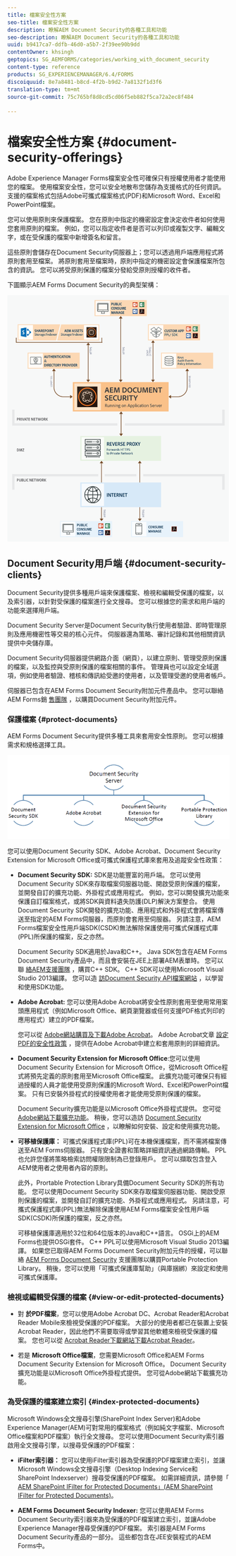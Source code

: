 ```yaml
---
title: 檔案安全性方案
seo-title: 檔案安全性方案
description: 瞭解AEM Document Security的各種工具和功能
seo-description: 瞭解AEM Document Security的各種工具和功能
uuid: b9417ca7-ddfb-46d0-a5b7-2f39ee90b9dd
contentOwner: khsingh
geptopics: SG_AEMFORMS/categories/working_with_document_security
content-type: reference
products: SG_EXPERIENCEMANAGER/6.4/FORMS
discoiquuid: 8e7a8481-b8cd-4f2b-b9d2-7a8132f1d3f6
translation-type: tm+mt
source-git-commit: 75c765bf8d8cd5cd06f5eb882f5ca72a2ec8f484

---
```



# 檔案安全性方案 {#document-security-offerings}

Adobe Experience Manager Forms檔案安全性可確保只有授權使用者才能使用您的檔案。 使用檔案安全性，您可以安全地散布您儲存為支援格式的任何資訊。 支援的檔案格式包括Adobe可攜式檔案格式(PDF)和Microsoft Word、Excel和PowerPoint檔案。

您可以使用原則來保護檔案。 您在原則中指定的機密設定會決定收件者如何使用您套用原則的檔案。 例如，您可以指定收件者是否可以列印或複製文字、編輯文字，或在受保護的檔案中新增簽名和留言。

這些原則會儲存在Document Security伺服器上；您可以透過用戶端應用程式將原則套用至檔案。 將原則套用至檔案時，原則中指定的機密設定會保護檔案所包含的資訊。 您可以將受原則保護的檔案分發給受原則授權的收件者。

下圖顯示AEM Forms Document Security的典型架構：

![檔案安全性——建議的架構](do-not-localize/document_security_architecture.png)

## Document Security用戶端 {#document-security-clients}

Document Security提供多種用戶端來保護檔案、檢視和編輯受保護的檔案，以及索引器，以針對受保護的檔案進行全文搜尋。 您可以根據您的需求和用戶端的功能來選擇用戶端。

Document Security Server是Document Security執行使用者驗證、即時管理原則及應用機密性等交易的核心元件。 伺服器還為策略、審計記錄和其他相關資訊提供中央儲存庫。

Document Security伺服器提供網路介面（網頁），以建立原則、管理受原則保護的檔案，以及監控與受原則保護的檔案相關的事件。 管理員也可以設定全域選項，例如使用者驗證、稽核和傳訊給受邀的使用者，以及管理受邀的使用者帳戶。

伺服器已包含在AEM Forms Document Security附加元件產品中。 您可以聯絡AEM Forms銷 [售團隊](https://www.adobe.com/products/request-consultation/marketing-cloud.html?s_osc=70114000002JNwKAAW&amp;s_iid=70114000002JHs3AAG) ，以購買Document Security附加元件。

### 保護檔案 {#protect-documents}

AEM Forms Document Security提供多種工具來套用安全性原則。 您可以根據需求和規格選擇工具。

![檔案安全性產品](assets/document-security-offerings.png)

您可以使用Document Security SDK、Adobe Acrobat、Document Security Extension for Microsoft Office或可攜式保護程式庫來套用及追蹤安全性政策：

* **Document Security SDK:** SDK是功能豐富的用戶端。 您可以使用Document Security SDK來存取檔案伺服器功能、開啟受原則保護的檔案，並開發自訂的擴充功能、外掛程式或應用程式。 例如，您可以開發擴充功能來保護自訂檔案格式，或將SDK與資料遺失防護(DLP)解決方案整合。 使用Document Security SDK開發的擴充功能、應用程式和外掛程式會將檔案傳送至指定的AEM Forms伺服器，而原則會套用至伺服器。 另請注意，AEM Forms檔案安全性用戶端SDK(CSDK)無法解除保護使用可攜式保護程式庫(PPL)所保護的檔案，反之亦然。

   Document Security SDK適用於Java和C++。 Java SDK包含在AEM Forms Document Security產品中，而且會安裝在JEE上部署AEM表單時。 您可以聯 [絡AEM支援團隊](https://helpx.adobe.com/tw/marketing-cloud/contact-support.html) ，購買C++ SDK。 C++ SDK可以使用Microsoft Visual Studio 2013編譯。 您可以造 [訪Document Security API檔案網站](https://help.adobe.com/en_US/livecycle/11.0/Services/WS92d06802c76abadb76c48dfe12dbeb3e281-7ff0.2.html) ，以學習和使用SDK功能。

* **Adobe Acrobat:** 您可以使用Adobe Acrobat將安全性原則套用至使用常用案頭應用程式（例如Microsoft Office、網頁瀏覽器或任何支援PDF格式列印的應用程式）建立的PDF檔案。

   您可以從 [Adobe網站購買及下載Adobe Acrobat](https://acrobat.adobe.com/us/en/free-trial-download.html)。 Adobe Acrobat文章 [設定PDF的安全性政策](https://helpx.adobe.com/acrobat/using/setting-security-policies-pdfs.html) ，提供在Adobe Acrobat中建立和套用原則的詳細資訊。

* **Document Security Extension for Microsoft Office**:您可以使用Document Security Extension for Microsoft Office，從Microsoft Office程式將預先定義的原則套用至Microsoft Office檔案。 此擴充功能可確保只有經過授權的人員才能使用受原則保護的Microsoft Word、Excel和PowerPoint檔案。 只有已安裝外掛程式的授權使用者才能使用受原則保護的檔案。

   Document Security擴充功能是以Microsoft Office外掛程式提供。 您可從 [Adobe網站下載擴充功能](https://helpx.adobe.com/aem-forms/aem-document-security/download-installer.html)。 稍後，您可以造訪 [Document Security Extension for Microsoft Office](https://helpx.adobe.com/aem-forms/aem-document-security/aem-document-security-extension-help.html) ，以瞭解如何安裝、設定和使用擴充功能。

* **可移植保護庫：** 可攜式保護程式庫(PPL)可在本機保護檔案，而不需將檔案傳送至AEM Forms伺服器。 只有安全證書和策略詳細資訊通過網路傳輸。 PPL也允許您僅將策略檢索訪問權限限制為已登錄用戶。 您可以擷取包含登入AEM使用者之使用者內容的原則。

   此外，Prortable Protection Library具備Document Security SDK的所有功能。 您可以使用Document Security SDK來存取檔案伺服器功能、開啟受原則保護的檔案，並開發自訂的擴充功能、外掛程式或應用程式。 另請注意，可攜式保護程式庫(PPL)無法解除保護使用AEM Forms檔案安全性用戶端SDK(CSDK)所保護的檔案，反之亦然。

   可移植保護庫適用於32位和64位版本的Java和C++語言。 OSGi上的AEM Forms也提供OSGi套件。 C++ PPL可以使用Microsoft Visual Studio 2013編譯。 如果您已取得AEM Forms Document Security附加元件的授權，可以聯絡 [AEM Forms Document Security](https://helpx.adobe.com/tw/marketing-cloud/contact-support.html) 支援團隊以購買Portable Protection Library。 稍後，您可以使用「可攜式保護庫幫助」（與庫捆綁）來設定和使用可攜式保護庫。

### 檢視或編輯受保護的檔案 {#view-or-edit-protected-documents}

* 對 **於PDF檔案**，您可以使用Adobe Acrobat DC、Acrobat Reader和Acrobat Reader Mobile來檢視受保護的PDF檔案。 大部分的使用者都已在裝置上安裝Acrobat Reader，因此他們不需要取得或學習其他軟體來檢視受保護的檔案。 您也可以從 [Acrobat Reader下載網站下載Acrobat Reader](https://get.adobe.com/reader/)。

* 若是 **Microsoft Office檔案**，您需要Microsoft Office和AEM Forms Document Security Extension for Microsoft Office。 Document Security擴充功能是以Microsoft Office外掛程式提供。 您可從Adobe網站下載擴充功能。

### 為受保護的檔案建立索引 {#index-protected-documents}

Microsoft Windows全文搜尋引擎(SharePoint Index Server)和Adobe Experience Manager(AEM)可對常用的檔案格式（例如純文字檔案、Microsoft Office檔案和PDF檔案）執行全文搜尋。 您可以使用Document Security索引器啟用全文搜尋引擎，以搜尋受保護的PDF檔案：

* **iFilter索引器：** 您可以使用iFilter索引器為受保護的PDF檔案建立索引，並讓Microsoft Windows全文搜尋引擎（Desktop Indexing Service和SharePoint Indexserver）搜尋受保護的PDF檔案。 如需詳細資訊，請參閱「 [AEM SharePoint IFilter for Protected Documents」(AEM SharePoint IFilter for Protected Documents)](assets/sharepoint-ifilter-doc-security.pdf)。

* **AEM Forms Document Security Indexer:** 您可以使用AEM Forms Document Security索引器來為受保護的PDF檔案建立索引，並讓Adobe Experience Manager搜尋受保護的PDF檔案。 索引器是AEM Forms Document Security產品的一部分。 這些都包含在JEE安裝程式的AEM Forms中。

